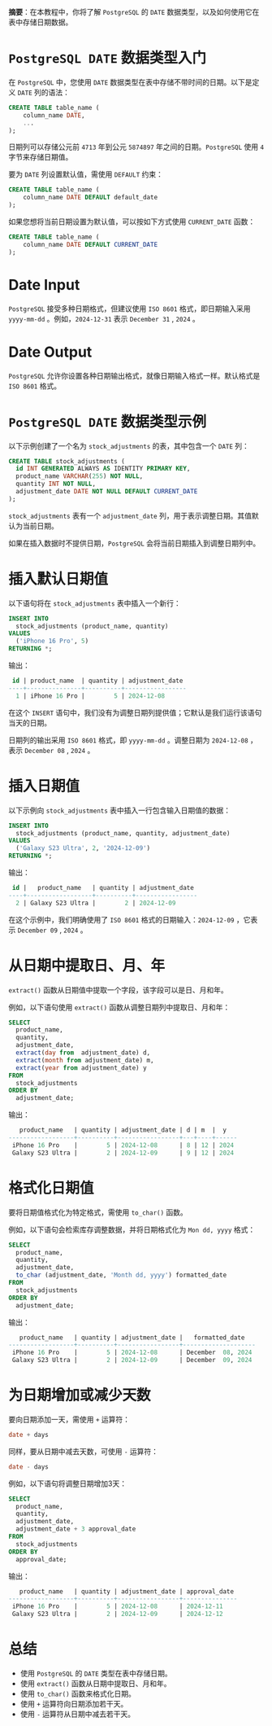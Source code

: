 **摘要**：在本教程中，你将了解 `PostgreSQL` 的 `DATE` 数据类型，以及如何使用它在表中存储日期数据。

# `PostgreSQL DATE` 数据类型入门

在 `PostgreSQL` 中，您使用 `DATE` 数据类型在表中存储不带时间的日期。以下是定义 `DATE` 列的语法：

```sql
CREATE TABLE table_name (
    column_name DATE,
    ...
);
```

日期列可以存储公元前 `4713` 年到公元 `5874897` 年之间的日期。`PostgreSQL` 使用 `4` 字节来存储日期值。

要为 `DATE` 列设置默认值，需使用 `DEFAULT` 约束：

```sql
CREATE TABLE table_name (
    column_name DATE DEFAULT default_date
);
```

如果您想将当前日期设置为默认值，可以按如下方式使用 `CURRENT_DATE` 函数：

```sql
CREATE TABLE table_name (
    column_name DATE DEFAULT CURRENT_DATE
);
```

# Date Input

`PostgreSQL` 接受多种日期格式，但建议使用 `ISO 8601` 格式，即日期输入采用 `yyyy-mm-dd` 。例如，`2024-12-31` 表示 `December 31` , `2024` 。

# Date Output

`PostgreSQL` 允许你设置各种日期输出格式，就像日期输入格式一样。默认格式是 `ISO 8601` 格式。

# `PostgreSQL DATE` 数据类型示例

以下示例创建了一个名为 `stock_adjustments` 的表，其中包含一个 `DATE` 列：

```sql
CREATE TABLE stock_adjustments (
  id INT GENERATED ALWAYS AS IDENTITY PRIMARY KEY,
  product_name VARCHAR(255) NOT NULL,
  quantity INT NOT NULL,
  adjustment_date DATE NOT NULL DEFAULT CURRENT_DATE
);
```

`stock_adjustments` 表有一个 `adjustment_date` 列，用于表示调整日期。其值默认为当前日期。

如果在插入数据时不提供日期，`PostgreSQL` 会将当前日期插入到调整日期列中。

# 插入默认日期值 

以下语句将在 `stock_adjustments` 表中插入一个新行：

```sql
INSERT INTO
  stock_adjustments (product_name, quantity)
VALUES
  ('iPhone 16 Pro', 5) 
RETURNING *;
```

输出：

```sql
 id | product_name  | quantity | adjustment_date
----+---------------+----------+-----------------
  1 | iPhone 16 Pro |        5 | 2024-12-08
```

在这个 `INSERT` 语句中，我们没有为调整日期列提供值；它默认是我们运行该语句当天的日期。

日期列的输出采用 `ISO 8601` 格式，即 `yyyy-mm-dd` 。调整日期为 `2024-12-08` ，表示 `December 08` , `2024` 。

# 插入日期值

以下示例向 `stock_adjustments` 表中插入一行包含输入日期值的数据：

```sql
INSERT INTO
  stock_adjustments (product_name, quantity, adjustment_date)
VALUES
  ('Galaxy S23 Ultra', 2, '2024-12-09') 
RETURNING *;
```

输出：

```sql
 id |   product_name   | quantity | adjustment_date
----+------------------+----------+-----------------
  2 | Galaxy S23 Ultra |        2 | 2024-12-09
```

在这个示例中，我们明确使用了 `ISO 8601` 格式的日期输入：`2024-12-09` ，它表示 `December 09` , `2024` 。

# 从日期中提取日、月、年

`extract()` 函数从日期值中提取一个字段，该字段可以是日、月和年。

例如，以下语句使用 `extract()` 函数从调整日期列中提取日、月和年：

```sql
SELECT
  product_name,
  quantity,
  adjustment_date,
  extract(day from  adjustment_date) d,
  extract(month from adjustment_date) m,
  extract(year from adjustment_date) y
FROM
  stock_adjustments
ORDER BY
  adjustment_date;
```

输出：

```sql
   product_name   | quantity | adjustment_date | d | m  |  y
------------------+----------+-----------------+---+----+------
 iPhone 16 Pro    |        5 | 2024-12-08      | 8 | 12 | 2024
 Galaxy S23 Ultra |        2 | 2024-12-09      | 9 | 12 | 2024
```

# 格式化日期值

要将日期值格式化为特定格式，需使用 `to_char()` 函数。

例如，以下语句会检索库存调整数据，并将日期格式化为 `Mon dd, yyyy` 格式：

```sql
SELECT
  product_name,
  quantity,
  adjustment_date,
  to_char (adjustment_date, 'Month dd, yyyy') formatted_date
FROM
  stock_adjustments
ORDER BY
  adjustment_date;
```

输出：

```sql
   product_name   | quantity | adjustment_date |   formatted_date
------------------+----------+-----------------+--------------------
 iPhone 16 Pro    |        5 | 2024-12-08      | December  08, 2024
 Galaxy S23 Ultra |        2 | 2024-12-09      | December  09, 2024
```

# 为日期增加或减少天数

要向日期添加一天，需使用 `+` 运算符：

```sql
date + days
```

同样，要从日期中减去天数，可使用 `-` 运算符：

```sql
date - days
```

例如，以下语句将调整日期增加3天：

```sql
SELECT
  product_name,
  quantity,
  adjustment_date,
  adjustment_date + 3 approval_date
FROM
  stock_adjustments
ORDER BY
  approval_date;
```

输出：

```sql
   product_name   | quantity | adjustment_date | approval_date
------------------+----------+-----------------+---------------
 iPhone 16 Pro    |        5 | 2024-12-08      | 2024-12-11
 Galaxy S23 Ultra |        2 | 2024-12-09      | 2024-12-12
```

# 总结

- 使用 `PostgreSQL` 的 `DATE` 类型在表中存储日期。
- 使用 `extract()` 函数从日期中提取日、月和年。 
- 使用 `to_char()` 函数来格式化日期。
- 使用 `+` 运算符向日期添加若干天。 
- 使用 `-` 运算符从日期中减去若干天。
